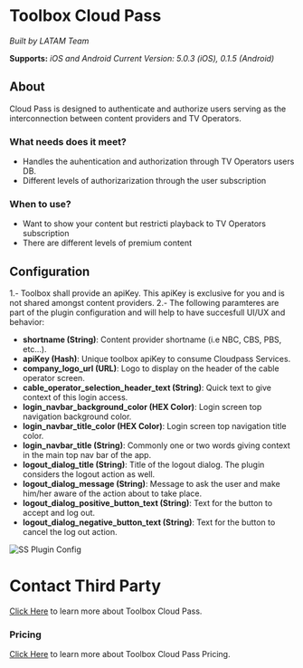 
# Toolbox Cloud Pass

*Built by LATAM Team*

**Supports:** *iOS and Android*
*Current Version: 5.0.3 (iOS), 0.1.5 (Android)*

 
## About
Cloud Pass is designed to authenticate and authorize users serving as the interconnection between content providers and TV Operators.



### What needs does it meet?

- Handles the auhentication and authorization through TV Operators users DB.
- Different levels of authorizarization through the user subscription


### When to use?

- Want to show your content but restricti playback to TV Operators subscription
- There are different levels of premium content


## Configuration

1.- Toolbox shall provide an apiKey. This apiKey is exclusive for you and is not shared amongst content providers.
2.- The following paramteres are part of the plugin configuration and will help to have succesfull UI/UX and behavior:

- **shortname (String)**: Content provider shortname (i.e NBC, CBS, PBS, etc...).
- **apiKey (Hash)**: Unique toolbox apiKey to consume Cloudpass Services.
- **company_logo_url (URL)**: Logo to display on the header of the cable operator screen.
- **cable_operator_selection_header_text (String)**: Quick text to give context of this login access.
- **login_navbar_background_color (HEX Color)**: Login screen top navigation background color.
- **login_navbar_title_color (HEX Color)**: Login screen top navigation title color.
- **login_navbar_title (String)**: Commonly one or two words giving context in the main top nav bar of the app.
- **logout_dialog_title (String)**: Title of the logout dialog. The plugin considers the logout action as well.
- **logout_dialog_message (String)**: Message to ask the user and make him/her aware of the action about to take place.
- **logout_dialog_positive_button_text (String)**: Text for the button to accept and log out.
- **logout_dialog_negative_button_text (String)**: Text for the button to cancel the log out action.
 

![SS Plugin Config](https://raw.githubusercontent.com/applicaster/latam-product-documentation/master/Toolbox%20Cloud%20Pass/ss_1.png)


# Contact Third Party
[Click Here](https://www.toolboxtve.com/solutions/cloud-pass/) to learn more about Toolbox Cloud Pass. 



### Pricing

[Click Here](https://chartbeat.com) to learn more about Toolbox Cloud Pass Pricing. 
